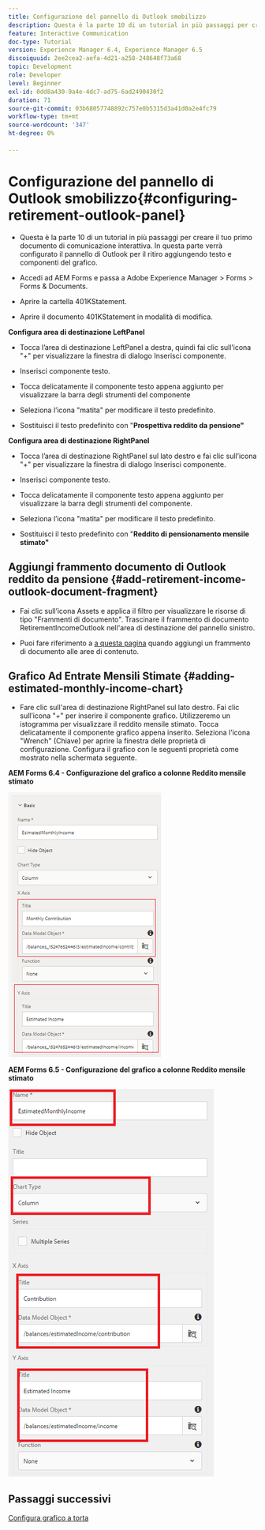 ```yaml
---
title: Configurazione del pannello di Outlook smobilizzo
description: Questa è la parte 10 di un tutorial in più passaggi per creare il tuo primo documento di comunicazione interattiva. In questa parte verrà configurato il pannello di Outlook per il ritiro aggiungendo testo e componenti del grafico.
feature: Interactive Communication
doc-type: Tutorial
version: Experience Manager 6.4, Experience Manager 6.5
discoiquuid: 2ee2cea2-aefa-4d21-a258-248648f73a68
topic: Development
role: Developer
level: Beginner
exl-id: 0dd8a430-9a4e-4dc7-ad75-6ad2490430f2
duration: 71
source-git-commit: 03b68057748892c757e0b5315d3a41d0a2e4fc79
workflow-type: tm+mt
source-wordcount: '347'
ht-degree: 0%

---
```


# Configurazione del pannello di Outlook smobilizzo{#configuring-retirement-outlook-panel}

* Questa è la parte 10 di un tutorial in più passaggi per creare il tuo primo documento di comunicazione interattiva. In questa parte verrà configurato il pannello di Outlook per il ritiro aggiungendo testo e componenti del grafico.

* Accedi ad AEM Forms e passa a Adobe Experience Manager > Forms > Forms &amp; Documents.

* Aprire la cartella 401KStatement.

* Aprire il documento 401KStatement in modalità di modifica.

**Configura area di destinazione LeftPanel**

* Tocca l’area di destinazione LeftPanel a destra, quindi fai clic sull’icona &quot;+&quot; per visualizzare la finestra di dialogo Inserisci componente.

* Inserisci componente testo.

* Tocca delicatamente il componente testo appena aggiunto per visualizzare la barra degli strumenti del componente

* Seleziona l’icona &quot;matita&quot; per modificare il testo predefinito.

* Sostituisci il testo predefinito con &quot;**Prospettiva reddito da pensione&quot;**

**Configura area di destinazione RightPanel**

* Tocca l’area di destinazione RightPanel sul lato destro e fai clic sull’icona &quot;+&quot; per visualizzare la finestra di dialogo Inserisci componente.

* Inserisci componente testo.

* Tocca delicatamente il componente testo appena aggiunto per visualizzare la barra degli strumenti del componente.

* Seleziona l’icona &quot;matita&quot; per modificare il testo predefinito.

* Sostituisci il testo predefinito con &quot;**Reddito di pensionamento mensile stimato&quot;**

## Aggiungi frammento documento di Outlook reddito da pensione {#add-retirement-income-outlook-document-fragment}

* Fai clic sull’icona Assets e applica il filtro per visualizzare le risorse di tipo &quot;Frammenti di documento&quot;. Trascinare il frammento di documento RetirementIncomeOutlook nell&#39;area di destinazione del pannello sinistro.

* Puoi fare riferimento a [a questa pagina](https://experienceleague.adobe.com/docs/experience-manager-learn/forms/ic-web-channel-tutorial/partseven.html) quando aggiungi un frammento di documento alle aree di contenuto.

## Grafico Ad Entrate Mensili Stimate {#adding-estimated-monthly-income-chart}

* Fare clic sull&#39;area di destinazione RightPanel sul lato destro. Fai clic sull’icona &quot;+&quot; per inserire il componente grafico. Utilizzeremo un istogramma per visualizzare il reddito mensile stimato. Tocca delicatamente il componente grafico appena inserito. Seleziona l’icona &quot;Wrench&quot; (Chiave) per aprire la finestra delle proprietà di configurazione. Configura il grafico con le seguenti proprietà come mostrato nella schermata seguente.

**AEM Forms 6.4 - Configurazione del grafico a colonne Reddito mensile stimato**

![modulo64](assets/estimatedmonthlyincomechart.png)

**AEM Forms 6.5 - Configurazione del grafico a colonne Reddito mensile stimato**

![moduli65](assets/estimatedmonthlyincomechart65.PNG)

## Passaggi successivi

[Configura grafico a torta](./parteleven.md)
